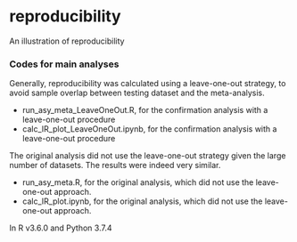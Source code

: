 # reproducibility
An illustration of reproducibility

### Codes for main analyses
Generally, reproducibility was calculated using a leave-one-out strategy, to avoid sample overlap between testing dataset and the meta-analysis. 
* run_asy_meta_LeaveOneOut.R, for the confirmation analysis with a leave-one-out procedure
* calc_IR_plot_LeaveOneOut.ipynb, for the confirmation analysis with a leave-one-out procedure

The original analysis did not use the leave-one-out strategy given the large number of datasets. The results were indeed very similar. 
* run_asy_meta.R, for the original analysis, which did not use the leave-one-out approach. 
* calc_IR_plot.ipynb, for the original analysis, which did not use the leave-one-out approach. 

In R v3.6.0 and Python 3.7.4


